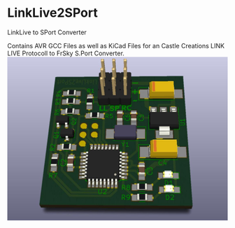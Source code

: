# LinkLive2SPort
LinkLive to SPort Converter

Contains AVR GCC Files as well as KiCad Files for an Castle Creations LINK LIVE Protocoll to FrSky S.Port Converter.
![3dView of PCB](LL2FRsky.jpg?raw=true "3dView of PCB")
